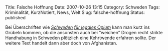 Title: Falsche Hoffnung
Date: 2007-10-26 13:15
Category: Schweden
Tags: Kriminalität, KurzNotiert, News, Welt
Slug: falsche-hoffnung
Status: published

Bei Überschriften wie [*Schweden für legales
Opium*](http://www.sr.se/cgi-bin/international/nyhetssidor/artikel.asp?nyheter=1&programid=2108&Artikel=1680289)
kann man kurz ins Grübeln kommen, ob die ansonsten auch bei “weichen”
Drogen recht strikte Handhabung in Schweden plötzlich eine Kehrtwende
erfahren sollte. Der weitere Text handelt dann aber doch von
Afghanistan.

